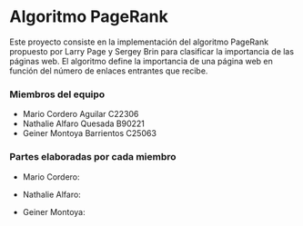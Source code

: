 # Algoritmo PageRank


Este proyecto consiste en la implementación del algoritmo PageRank propuesto por Larry Page y Sergey Brin para clasificar la importancia de las páginas web. El algoritmo define la importancia de una página web en función del número de enlaces entrantes que recibe.


### Miembros del equipo


- Mario Cordero Aguilar C22306
- Nathalie Alfaro Quesada B90221
- Geiner Montoya Barrientos C25063


### Partes elaboradas por cada miembro
- Mario Cordero:


- Nathalie Alfaro:

  
- Geiner Montoya: